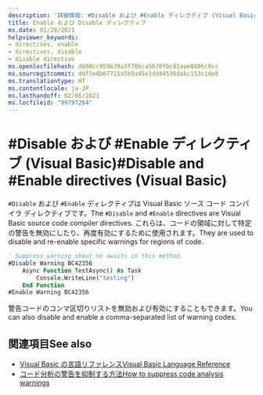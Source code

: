 ```yaml
---
description: '詳細情報: #Disable および #Enable ディレクティブ (Visual Basic)'
title: Enable および Disable ディレクティブ
ms.date: 01/28/2021
helpviewer_keywords:
- directives, enable
- directives, disable
- disable directive
ms.openlocfilehash: d600cc959639a3f70bca5678fbc81aae0806c9cc
ms.sourcegitcommit: ddf7edb67715a5b9a45e3dd44536dabc153c1de0
ms.translationtype: HT
ms.contentlocale: ja-JP
ms.lasthandoff: 02/06/2021
ms.locfileid: "99797264"
---
```

# <a name="disable-and-enable-directives-visual-basic"></a><span data-ttu-id="8ec6a-103">#Disable および #Enable ディレクティブ (Visual Basic)</span><span class="sxs-lookup"><span data-stu-id="8ec6a-103">#Disable and #Enable directives (Visual Basic)</span></span>

<span data-ttu-id="8ec6a-104">`#Disable` および `#Enable` ディレクティブは Visual Basic ソース コード コンパイラ ディレクティブです。</span><span class="sxs-lookup"><span data-stu-id="8ec6a-104">The `#Disable` and `#Enable` directives are Visual Basic source code compiler directives.</span></span> <span data-ttu-id="8ec6a-105">これらは、コードの領域に対して特定の警告を無効にしたり、再度有効にするために使用されます。</span><span class="sxs-lookup"><span data-stu-id="8ec6a-105">They are used to disable and re-enable specific warnings for regions of code.</span></span>

```vb
' Suppress warning about no awaits in this method.
#Disable Warning BC42356
    Async Function TestAsync() As Task
        Console.WriteLine("testing")
    End Function
#Enable Warning BC42356
```

<span data-ttu-id="8ec6a-106">警告コードのコンマ区切りリストを無効および有効にすることもできます。</span><span class="sxs-lookup"><span data-stu-id="8ec6a-106">You can also disable and enable a comma-separated list of warning codes.</span></span>

## <a name="see-also"></a><span data-ttu-id="8ec6a-107">関連項目</span><span class="sxs-lookup"><span data-stu-id="8ec6a-107">See also</span></span>

- [<span data-ttu-id="8ec6a-108">Visual Basic の言語リファレンス</span><span class="sxs-lookup"><span data-stu-id="8ec6a-108">Visual Basic Language Reference</span></span>](../index.md)
- [<span data-ttu-id="8ec6a-109">コード分析の警告を抑制する方法</span><span class="sxs-lookup"><span data-stu-id="8ec6a-109">How to suppress code analysis warnings</span></span>](../../../fundamentals/code-analysis/suppress-warnings.md)
